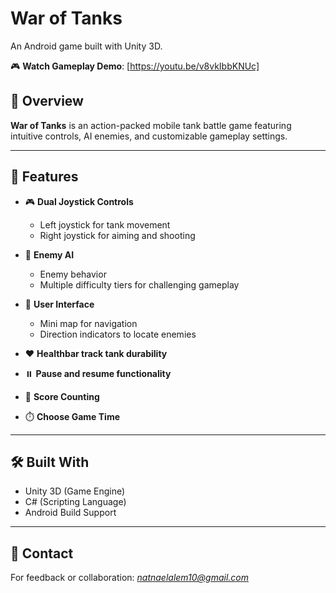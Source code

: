 # War of Tanks

An Android game built with Unity 3D.

🎮 **Watch Gameplay Demo**: [https://youtu.be/v8vkIbbKNUc]

## 📱 Overview

**War of Tanks** is an action-packed mobile tank battle game featuring intuitive controls, AI enemies, and customizable gameplay settings.

---

## 🚀 Features

- 🎮 **Dual Joystick Controls**  
  - Left joystick for tank movement  
  - Right joystick for aiming and shooting  

- 🤖 **Enemy AI**  
  - Enemy behavior  
  - Multiple difficulty tiers for challenging gameplay  

- 🧭 **User Interface**  
  - Mini map for navigation  
  - Direction indicators to locate enemies  

- ❤️ **Healthbar track tank durability**  

- ⏸️ **Pause and resume functionality**  

- 🧮 **Score Counting**  

- ⏱️ **Choose Game Time**  

---

## 🛠️ Built With

- Unity 3D (Game Engine)  
- C# (Scripting Language)  
- Android Build Support  

---


## 📧 Contact

For feedback or collaboration: *natnaelalem10@gmail.com*  

